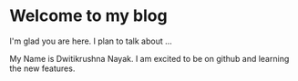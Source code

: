 # Welcome to my blog

I'm glad you are here. I plan to talk about ...

My Name is Dwitikrushna Nayak. I am excited to be on github and learning the new features.
